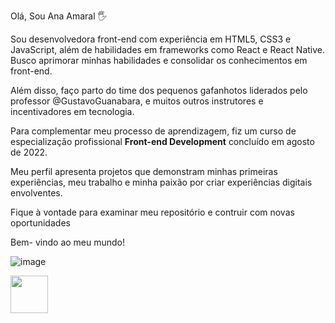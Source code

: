 Olá, Sou Ana Amaral 🖐


Sou desenvolvedora front-end com experiência em HTML5, CSS3 e JavaScript, além de habilidades em frameworks como React e React Native. Busco aprimorar minhas habilidades e consolidar os conhecimentos em front-end. 

Além disso, faço parto do time dos pequenos gafanhotos liderados pelo professor @GustavoGuanabara, e muitos outros instrutores e incentivadores em tecnologia.

Para complementar meu processo de aprendizagem, fiz um curso de especialização profissional <strong> Front-end Development</strong> concluído em agosto de 2022.

Meu perfil apresenta projetos que demonstram minhas primeiras experiências, meu trabalho e minha paixão por criar experiências digitais envolventes. 

Fique à vontade para examinar meu repositório e contruir com novas oportunidades

Bem- vindo ao meu mundo!


![image](https://logodix.com/logo/954889.png)

<a href="https://www.linkedin.com/in/ana-machado-amaral-604462106/"><img src="https://upload.wikimedia.org/wikipedia/commons/e/e0/LinkedIn-Logo.png" alt="" width="60"></a>
